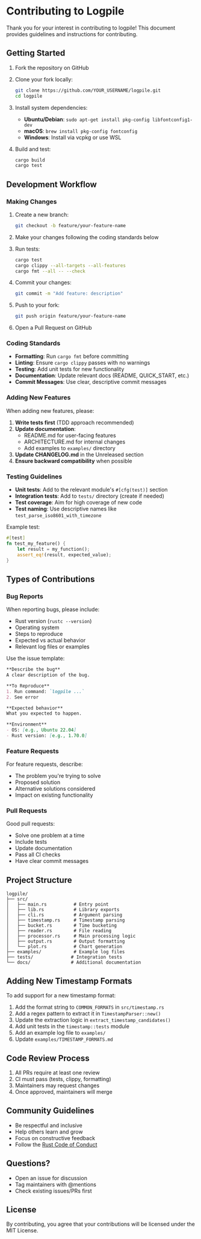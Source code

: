 # Contributing to Logpile

Thank you for your interest in contributing to logpile! This document provides guidelines and instructions for contributing.

## Getting Started

1. Fork the repository on GitHub
2. Clone your fork locally:
   ```bash
   git clone https://github.com/YOUR_USERNAME/logpile.git
   cd logpile
   ```

3. Install system dependencies:
   - **Ubuntu/Debian**: `sudo apt-get install pkg-config libfontconfig1-dev`
   - **macOS**: `brew install pkg-config fontconfig`
   - **Windows**: Install via vcpkg or use WSL

4. Build and test:
   ```bash
   cargo build
   cargo test
   ```

## Development Workflow

### Making Changes

1. Create a new branch:
   ```bash
   git checkout -b feature/your-feature-name
   ```

2. Make your changes following the coding standards below

3. Run tests:
   ```bash
   cargo test
   cargo clippy --all-targets --all-features
   cargo fmt --all -- --check
   ```

4. Commit your changes:
   ```bash
   git commit -m "Add feature: description"
   ```

5. Push to your fork:
   ```bash
   git push origin feature/your-feature-name
   ```

6. Open a Pull Request on GitHub

### Coding Standards

- **Formatting**: Run `cargo fmt` before committing
- **Linting**: Ensure `cargo clippy` passes with no warnings
- **Testing**: Add unit tests for new functionality
- **Documentation**: Update relevant docs (README, QUICK_START, etc.)
- **Commit Messages**: Use clear, descriptive commit messages

### Adding New Features

When adding new features, please:

1. **Write tests first** (TDD approach recommended)
2. **Update documentation**:
   - README.md for user-facing features
   - ARCHITECTURE.md for internal changes
   - Add examples to `examples/` directory
3. **Update CHANGELOG.md** in the Unreleased section
4. **Ensure backward compatibility** when possible

### Testing Guidelines

- **Unit tests**: Add to the relevant module's `#[cfg(test)]` section
- **Integration tests**: Add to `tests/` directory (create if needed)
- **Test coverage**: Aim for high coverage of new code
- **Test naming**: Use descriptive names like `test_parse_iso8601_with_timezone`

Example test:
```rust
#[test]
fn test_my_feature() {
    let result = my_function();
    assert_eq!(result, expected_value);
}
```

## Types of Contributions

### Bug Reports

When reporting bugs, please include:
- Rust version (`rustc --version`)
- Operating system
- Steps to reproduce
- Expected vs actual behavior
- Relevant log files or examples

Use the issue template:
```markdown
**Describe the bug**
A clear description of the bug.

**To Reproduce**
1. Run command: `logpile ...`
2. See error

**Expected behavior**
What you expected to happen.

**Environment**
- OS: [e.g., Ubuntu 22.04]
- Rust version: [e.g., 1.70.0]
```

### Feature Requests

For feature requests, describe:
- The problem you're trying to solve
- Proposed solution
- Alternative solutions considered
- Impact on existing functionality

### Pull Requests

Good pull requests:
- Solve one problem at a time
- Include tests
- Update documentation
- Pass all CI checks
- Have clear commit messages

## Project Structure

```
logpile/
├── src/
│   ├── main.rs          # Entry point
│   ├── lib.rs           # Library exports
│   ├── cli.rs           # Argument parsing
│   ├── timestamp.rs     # Timestamp parsing
│   ├── bucket.rs        # Time bucketing
│   ├── reader.rs        # File reading
│   ├── processor.rs     # Main processing logic
│   ├── output.rs        # Output formatting
│   └── plot.rs          # Chart generation
├── examples/            # Example log files
├── tests/              # Integration tests
└── docs/               # Additional documentation
```

## Adding New Timestamp Formats

To add support for a new timestamp format:

1. Add the format string to `COMMON_FORMATS` in `src/timestamp.rs`
2. Add a regex pattern to extract it in `TimestampParser::new()`
3. Update the extraction logic in `extract_timestamp_candidates()`
4. Add unit tests in the `timestamp::tests` module
5. Add an example log file to `examples/`
6. Update `examples/TIMESTAMP_FORMATS.md`

## Code Review Process

1. All PRs require at least one review
2. CI must pass (tests, clippy, formatting)
3. Maintainers may request changes
4. Once approved, maintainers will merge

## Community Guidelines

- Be respectful and inclusive
- Help others learn and grow
- Focus on constructive feedback
- Follow the [Rust Code of Conduct](https://www.rust-lang.org/policies/code-of-conduct)

## Questions?

- Open an issue for discussion
- Tag maintainers with @mentions
- Check existing issues/PRs first

## License

By contributing, you agree that your contributions will be licensed under the MIT License.

